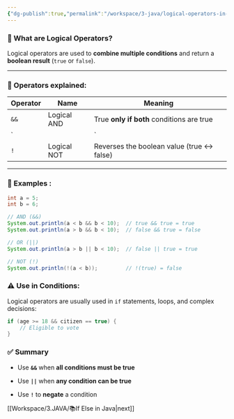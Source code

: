 ```yaml
---
{"dg-publish":true,"permalink":"/workspace/3-java/logical-operators-in-java/","noteIcon":""}
---
```


### 📌 What are Logical Operators?

Logical operators are used to **combine multiple conditions** and return a **boolean result** (`true` or `false`).

---

### 🔹 Operators explained:

|Operator|Name|Meaning|
|---|---|---|
|`&&`|Logical AND|True **only if both** conditions are true|
|`||`|
|`!`|Logical NOT|Reverses the boolean value (true ↔ false)|

---

### 🧪 Examples :
```java
int a = 5;
int b = 6;

// AND (&&)
System.out.println(a < b && b < 10);  // true && true = true
System.out.println(a > b && b < 10);  // false && true = false

// OR (||)
System.out.println(a > b || b < 10);  // false || true = true

// NOT (!)
System.out.println(!(a < b));         // !(true) = false
```
### ⚠️ Use in Conditions:

Logical operators are usually used in `if` statements, loops, and complex decisions:
```java
if (age >= 18 && citizen == true) {
    // Eligible to vote
}
```
### ✅ Summary

- Use **`&&`** when **all conditions must be true**
    
- Use **`||`** when **any condition can be true**
    
- Use **`!`** to **negate** a condition

[[Workspace/3.JAVA/📚If Else in Java\|next]]